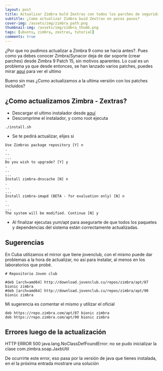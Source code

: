```yaml
---
layout: post
title: Actualizar Zimbra buld Zextras con todos los parches de seguridad - ¡Importantes!
subtitle: ¿Como actualizar Zimbra buid Zextras en pocos pasos?
cover-img: /assets/img/zimbra_path.png
thumbnail-img: /assets/img/zimbra_thumb.png
tags: [ubuntu, zimbra, zextras, tutorial]
comments: true
---
```


¿Por que no pudimos actualizar a Zimbra 9 como se hacia antes?. Pues como ya debes conocer Zimbra/Synacor deja de dar soporte (crear parches) desde Zimbra 9 Patch 15, sin motivos aparentes. Lo cual es un problema ya que desde entonces, se han lanzado varios patches, puedes mirar [aqui](https://wiki.zimbra.com/wiki/Zimbra_Releases) para ver el ultimo

Bueno sin mas ¿Como actualizamos a la ultima versión con los patches incluidos?

## ¿Como actualizamos Zimbra - Zextras?

- Descargar el ultimo instalador desde [aquí](https://www.zextras.com/zextras-build-based-on-zimbra-official-repository/)
- Descomprime el instalador, y como root ejecuta 

~~~
./install.sh
~~~

- Se te pedirá actualizar, elijes si

~~~
Use Zimbras package repository [Y] n
.
..
...
Do you wish to upgrade? [Y] y
.
..
...
Install zimbra-dnscache [N] n
.
..
...
Install zimbra-imapd (BETA - for evaluation only) [N] n
.
..
...
The system will be modified. Continue [N] y
~~~

- Al finalizar ejecutas yum/apt para asegurarte de que todos los paquetes y dependencias del sistema están correctamente actualizadas.

## Sugerencias
En Cuba utilizamos el mirror que tiene jovenclub, con el mismo puede dar problemas a la hora de actualizar, no así para instalar, al menos en los laboratorios que probé.

~~~
# Repositorio Joven club

#deb [arch=amd64] http://download.jovenclub.cu/repos/zimbra/apt/87 bionic zimbra
#deb [arch=amd64] http://download.jovenclub.cu/repos/zimbra/apt/90 bionic zimbra
~~~

Mi sugerencia es comentar el mismo y utilizar el oficial

~~~
deb https://repo.zimbra.com/apt/87 bionic zimbra
deb https://repo.zimbra.com/apt/90 bionic zimbra
~~~

## Errores luego de la actualización

HTTP ERROR 500 java.lang.NoClassDefFoundError: no se pudo inicializar la clase com.zimbra.soap.JaxbUtil

De ocurrirte este error, eso pasa por la versión de java que tienes instalada, en el la próxima entrada mostrare una solución